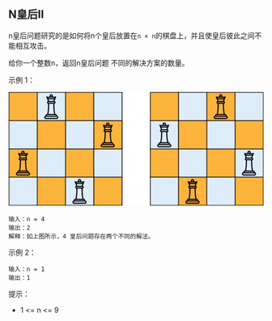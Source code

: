 ## N皇后II

n皇后问题研究的是如何将n个皇后放置在`n × n`的棋盘上，并且使皇后彼此之间不能相互攻击。

给你一个整数n，返回n皇后问题 不同的解决方案的数量。

示例 1：

![](../images/52.n-queens_ii.png)
```
输入：n = 4
输出：2
解释：如上图所示，4 皇后问题存在两个不同的解法。
```
示例 2：
```
输入：n = 1
输出：1
```

提示：

* 1 <= n <= 9